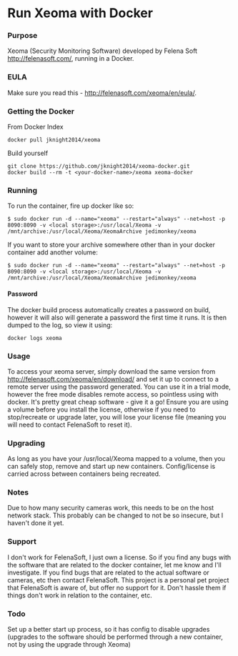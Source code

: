 Run Xeoma with Docker
================

### Purpose
Xeoma (Security Monitoring Software) developed by Felena Soft http://felenasoft.com/, running in a Docker.

### EULA
Make sure you read this - http://felenasoft.com/xeoma/en/eula/.

### Getting the Docker
From Docker Index
```
docker pull jknight2014/xeoma
```

Build yourself
```
git clone https://github.com/jknight2014/xeoma-docker.git
docker build --rm -t <your-docker-name>/xeoma xeoma-docker
```

### Running
To run the container, fire up docker like so:

```
$ sudo docker run -d --name="xeoma" --restart="always" --net=host -p 8090:8090 -v <local storage>:/usr/local/Xeoma -v /mnt/archive:/usr/local/Xeoma/XeomaArchive jedimonkey/xeoma
```

If you want to store your archive somewhere other than in your docker container add another volume:
```
$ sudo docker run -d --name="xeoma" --restart="always" --net=host -p 8090:8090 -v <local storage>:/usr/local/Xeoma -v /mnt/archive:/usr/local/Xeoma/XeomaArchive jedimonkey/xeoma
```

#### Password
The docker build process automatically creates a password on build, however it will also will generate a password the first time it runs.  It is then dumped to the log, so view it using:
```
docker logs xeoma
```

### Usage
To access your xeoma server, simply download the same version from http://felenasoft.com/xeoma/en/download/ and set it up to connect to a remote server using the password generated.  You can use it in a trial mode, however the free mode disables remote access, so pointless using with docker.  It's pretty great cheap software - give it a go!
Ensure you are using a volume before you install the license, otherwise if you need to stop/recreate or upgrade later, you will lose your license file (meaning you will need to contact FelenaSoft to reset it).

### Upgrading
 As long as you have your /usr/local/Xeoma mapped to a volume, then you can safely stop, remove and start up new containers.  Config/license is carried across between containers being recreated.

### Notes
Due to how many security cameras work, this needs to be on the host network stack.  This probably can be changed to not be so insecure, but I haven't done it yet.

### Support
I don't work for FelenaSoft, I just own a license.  So if you find any bugs with the software that are related to the docker container, let me know and I'll investigate.  If you find bugs that are related to the actual software or cameras, etc then contact FelenaSoft.  This project is a personal pet project that FelenaSoft is aware of, but offer no support for it.  Don't hassle them if things don't work in relation to the container, etc.

### Todo
Set up a better start up process, so it has config to disable upgrades (upgrades to the software should be performed through a new container, not by using the upgrade through Xeoma)
